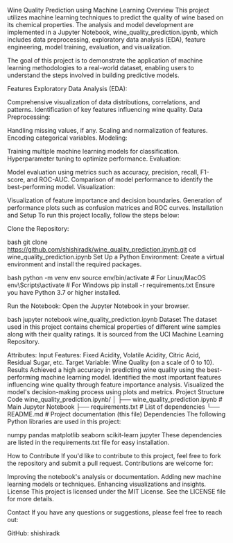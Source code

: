 Wine Quality Prediction using Machine Learning
Overview
This project utilizes machine learning techniques to predict the quality of wine based on its chemical properties. The analysis and model development are implemented in a Jupyter Notebook, wine_quality_prediction.ipynb, which includes data preprocessing, exploratory data analysis (EDA), feature engineering, model training, evaluation, and visualization.

The goal of this project is to demonstrate the application of machine learning methodologies to a real-world dataset, enabling users to understand the steps involved in building predictive models.

Features
Exploratory Data Analysis (EDA):

Comprehensive visualization of data distributions, correlations, and patterns.
Identification of key features influencing wine quality.
Data Preprocessing:

Handling missing values, if any.
Scaling and normalization of features.
Encoding categorical variables.
Modeling:

Training multiple machine learning models for classification.
Hyperparameter tuning to optimize performance.
Evaluation:

Model evaluation using metrics such as accuracy, precision, recall, F1-score, and ROC-AUC.
Comparison of model performance to identify the best-performing model.
Visualization:

Visualization of feature importance and decision boundaries.
Generation of performance plots such as confusion matrices and ROC curves.
Installation and Setup
To run this project locally, follow the steps below:

Clone the Repository:

bash
git clone https://github.com/shishiradk/wine_quality_prediction.ipynb.git
cd wine_quality_prediction.ipynb
Set Up a Python Environment: Create a virtual environment and install the required packages.

bash
python -m venv env
source env/bin/activate      # For Linux/MacOS
env\Scripts\activate         # For Windows
pip install -r requirements.txt
Ensure you have Python 3.7 or higher installed.

Run the Notebook: Open the Jupyter Notebook in your browser.

bash
jupyter notebook wine_quality_prediction.ipynb
Dataset
The dataset used in this project contains chemical properties of different wine samples along with their quality ratings. It is sourced from the UCI Machine Learning Repository.

Attributes:
Input Features: Fixed Acidity, Volatile Acidity, Citric Acid, Residual Sugar, etc.
Target Variable: Wine Quality (on a scale of 0 to 10).
Results
Achieved a high accuracy in predicting wine quality using the best-performing machine learning model.
Identified the most important features influencing wine quality through feature importance analysis.
Visualized the model's decision-making process using plots and metrics.
Project Structure
Code
wine_quality_prediction.ipynb/
│
├── wine_quality_prediction.ipynb   # Main Jupyter Notebook
├── requirements.txt                # List of dependencies
└── README.md                       # Project documentation (this file)
Dependencies
The following Python libraries are used in this project:

numpy
pandas
matplotlib
seaborn
scikit-learn
jupyter
These dependencies are listed in the requirements.txt file for easy installation.

How to Contribute
If you'd like to contribute to this project, feel free to fork the repository and submit a pull request. Contributions are welcome for:

Improving the notebook's analysis or documentation.
Adding new machine learning models or techniques.
Enhancing visualizations and insights.
License
This project is licensed under the MIT License. See the LICENSE file for more details.

Contact
If you have any questions or suggestions, please feel free to reach out:

GitHub: shishiradk
